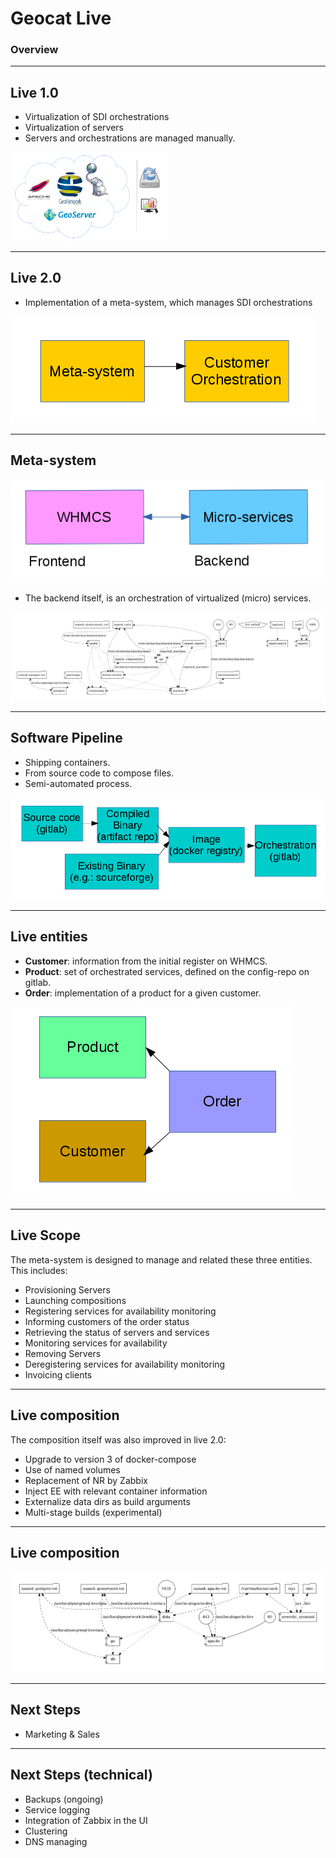 # Geocat Live
### Overview
---

## Live 1.0

+ Virtualization of SDI orchestrations
+ Virtualization of servers
+ Servers and orchestrations are managed manually.

<img src="assets/live-stack.png" width="50%">

---
## Live 2.0

+ Implementation of a meta-system, which manages SDI orchestrations

![team](assets/live_meta.png)

---
## Meta-system

![team](assets/live_front_back.png)

+ The backend itself, is an orchestration of virtualized (micro) services.

![team](assets/docker-compose.png)

---
## Software Pipeline

+ Shipping containers.
+ From source code to compose files.
+ Semi-automated process.

![team](assets/live_pipeline.png)

---
## Live entities

+ **Customer**: information from the initial register on WHMCS.
+ **Product**: set of orchestrated services, defined on the config-repo on gitlab.
+ **Order**: implementation of a product for a given customer.

![team](assets/live_entities.png)

---
## Live Scope

The meta-system is designed to manage and related these three entities. This includes:
+ Provisioning Servers
+ Launching compositions
+ Registering services for availability monitoring
+ Informing customers of the order status
+ Retrieving the status of servers and services
+ Monitoring services for availability
+ Removing Servers
+ Deregistering services for availability monitoring
+ Invoicing clients

---
## Live composition

The composition itself was also improved in live 2.0:
+ Upgrade to version 3 of docker-compose
+ Use of named volumes
+ Replacement of NR by Zabbix
+ Inject EE with relevant container information
+ Externalize data dirs as build arguments
+ Multi-stage builds (experimental)

---
## Live composition

![team](assets/docker-compose2.png)

---
## Next Steps
+ Marketing & Sales

---
## Next Steps (technical)
+ Backups (ongoing)
+ Service logging
+ Integration of Zabbix in the UI
+ Clustering
+ DNS managing
